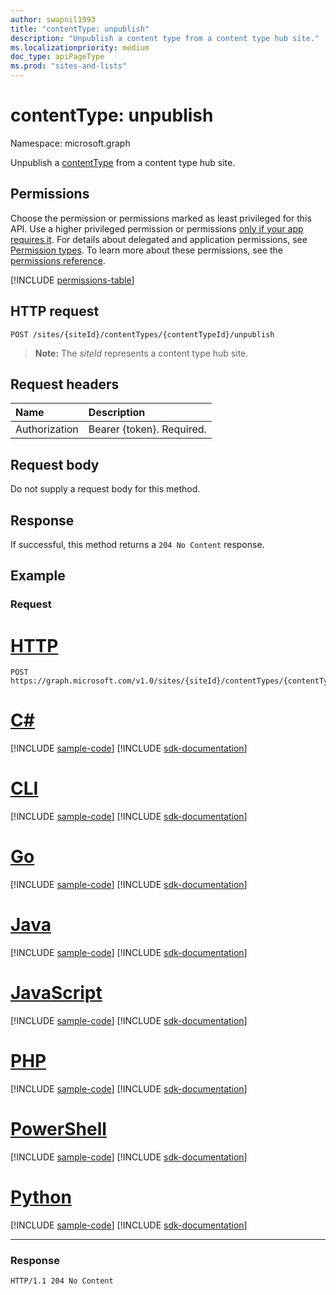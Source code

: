 ```yaml
---
author: swapnil1993
title: "contentType: unpublish"
description: "Unpublish a content type from a content type hub site."
ms.localizationpriority: medium
doc_type: apiPageType
ms.prod: "sites-and-lists"
---
```


# contentType: unpublish
Namespace: microsoft.graph


Unpublish a [contentType][] from a content type hub site.

## Permissions

Choose the permission or permissions marked as least privileged for this API. Use a higher privileged permission or permissions [only if your app requires it](/graph/permissions-overview#best-practices-for-using-microsoft-graph-permissions). For details about delegated and application permissions, see [Permission types](/graph/permissions-overview#permission-types). To learn more about these permissions, see the [permissions reference](/graph/permissions-reference).

<!-- { "blockType": "permissions", "name": "contenttype_unpublish" } -->
[!INCLUDE [permissions-table](../includes/permissions/contenttype-unpublish-permissions.md)]

## HTTP request

<!-- { "blockType": "ignored" } -->

```http
POST /sites/{siteId}/contentTypes/{contentTypeId}/unpublish
```

>**Note:** The _siteId_ represents a content type hub site.

## Request headers
|Name|Description|
|:---|:---|
|Authorization|Bearer {token}. Required.|

## Request body
Do not supply a request body for this method.

## Response

If successful, this method returns a `204 No Content` response.

## Example

### Request


# [HTTP](#tab/http)
<!-- {
  "blockType": "request",
  "name": "contenttype_unpublish"
}
-->
```http
POST https://graph.microsoft.com/v1.0/sites/{siteId}/contentTypes/{contentTypeId}/unpublish
```

# [C#](#tab/csharp)
[!INCLUDE [sample-code](../includes/snippets/csharp/contenttype-unpublish-csharp-snippets.md)]
[!INCLUDE [sdk-documentation](../includes/snippets/snippets-sdk-documentation-link.md)]

# [CLI](#tab/cli)
[!INCLUDE [sample-code](../includes/snippets/cli/contenttype-unpublish-cli-snippets.md)]
[!INCLUDE [sdk-documentation](../includes/snippets/snippets-sdk-documentation-link.md)]

# [Go](#tab/go)
[!INCLUDE [sample-code](../includes/snippets/go/contenttype-unpublish-go-snippets.md)]
[!INCLUDE [sdk-documentation](../includes/snippets/snippets-sdk-documentation-link.md)]

# [Java](#tab/java)
[!INCLUDE [sample-code](../includes/snippets/java/contenttype-unpublish-java-snippets.md)]
[!INCLUDE [sdk-documentation](../includes/snippets/snippets-sdk-documentation-link.md)]

# [JavaScript](#tab/javascript)
[!INCLUDE [sample-code](../includes/snippets/javascript/contenttype-unpublish-javascript-snippets.md)]
[!INCLUDE [sdk-documentation](../includes/snippets/snippets-sdk-documentation-link.md)]

# [PHP](#tab/php)
[!INCLUDE [sample-code](../includes/snippets/php/contenttype-unpublish-php-snippets.md)]
[!INCLUDE [sdk-documentation](../includes/snippets/snippets-sdk-documentation-link.md)]

# [PowerShell](#tab/powershell)
[!INCLUDE [sample-code](../includes/snippets/powershell/contenttype-unpublish-powershell-snippets.md)]
[!INCLUDE [sdk-documentation](../includes/snippets/snippets-sdk-documentation-link.md)]

# [Python](#tab/python)
[!INCLUDE [sample-code](../includes/snippets/python/contenttype-unpublish-python-snippets.md)]
[!INCLUDE [sdk-documentation](../includes/snippets/snippets-sdk-documentation-link.md)]

---

### Response

<!-- { "blockType": "response" } -->

```http
HTTP/1.1 204 No Content
```

[contentType]: ../resources/contentType.md

